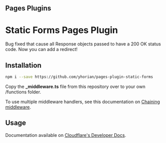 ## Pages Plugins

# Static Forms Pages Plugin

Bug fixed that cause all Response objects passed to have a 200 OK status code. Now you can add a redirect!

## Installation

```sh
npm i --save https://github.com/yhorian/pages-plugin-static-forms
```

Copy the **_middleware.ts** file from this repository over to your own /functions folder.

To use multiple middleware handlers, see this documentation on [Chaining middleware](https://developers.cloudflare.com/pages/platform/functions/middleware/).

## Usage

Documentation available on [Cloudflare's Developer Docs](https://developers.cloudflare.com/pages/platform/functions/plugins/static-forms/).
